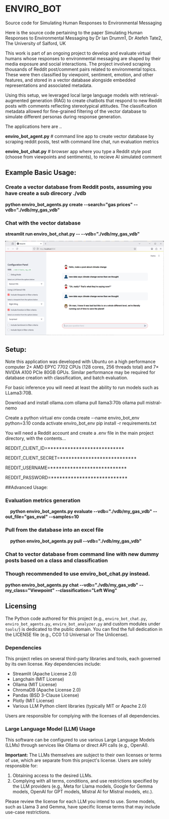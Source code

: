 # ENVIRO_BOT
Source code for Simulating Human Responses to Environmental Messaging

Here is the source code pertaining to the paper
Simulating Human Responses to Environmental Messaging
by Dr Ian Drumm1, Dr Atefeh Tate2, The University of Salford, UK 

This work is part of an ongoing project to develop and evaluate virtual humans whose responses to environmental messaging are shaped by their media exposure and social interactions. The project involved scraping thousands of Reddit post/comment pairs related to environmental topics. These were then classified by viewpoint, sentiment, emotion, and other features, and stored in a vector database alongside embedded representations and associated metadata.

Using this setup, we leveraged local large language models with retrieval-augmented generation (RAG) to create chatbots that respond to new Reddit posts with comments reflecting stereotypical attitudes. The classification metadata allowed for fine-grained filtering of the vector database to simulate different personas during response generation.

The applications here are ..

**enviro_bot_agent.py**     # command line app to create vector database by scraping reddit posts, test with command line chat, run evaluation metrics 

**enviro_bot_chat.py**           # browser app where you type a Reddit style post (choose from viewpoints and sentiments), to recieve AI simulated comment

## Example Basic Usage:

### Create a vector database from Reddit posts, assuming you have create a sub direcory ./vdb

**python enviro_bot_agents.py create --search="gas prices" --vdb="./vdb/my_gas_vdb"**

### Chat with the vector database

**streamlit run enviro_bot_chat.py -- --vdb="./vdb/my_gas_vdb"**

![Diagram](example_picture.png)

## Setup:
Note this application was developed with Ubuntu on a high performance computer 
2× AMD EPYC 7702 CPUs (128 cores, 256 threads total) and 7× NVIDIA A100 PCIe 80GB GPUs.
Similar performance may be required for database creation with classification, and batch evaluation.

For basic inference you will need at least the ability to run models such as LLama3:70B.

Download and install ollama.com
ollama pull llama3:70b
ollama pull mistral-nemo

Create a python virtual env
conda create --name enviro_bot_env python=3.10
conda activate enviro_bot_env
pip install -r requirements.txt

You will need a Reddit account and create a .env file in the main project directory, with the contents...

REDDIT_CLIENT_ID=***************************

REDDIT_CLIENT_SECRET=***************************

REDDIT_USERNAME=***************************

REDDIT_PASSWORD=***************************

##Advanced Usage:

### Evaluation metrics generation

&nbsp;&nbsp;&nbsp;&nbsp;**python enviro_bot_agents.py evaluate --vdb="./vdb/my_gas_vdb" --out_file="gas_eval" --samples=10**

### Pull from the database into an excel file

&nbsp;&nbsp;&nbsp;&nbsp;**python enviro_bot_agents.py pull --vdb="./vdb/my_gas_vdb"**

### Chat to vector database  from command line with new dummy posts based on a class and classification
### Though recommended to use enviro_bot_chat.py instead.

**python enviro_bot_agents.py chat --vdb="./vdb/my_gas_vdb" --my_class="Viewpoint" --classification="Left Wing"**



## Licensing

The Python code authored for this project (e.g., `enviro_bot_chat.py`,  `enviro_bot_agents.py`, `enviro_bot_analyzer.py` and custom modules under `tools/`) is dedicated to the public domain. You can find the full dedication in the LICENSE file (e.g., CC0 1.0 Universal or The Unlicense).

### Dependencies

This project relies on several third-party libraries and tools, each governed by its own license. Key dependencies include:

*   Streamlit (Apache License 2.0)
*   Langchain (MIT License)
*   Ollama (MIT License)
*   ChromaDB (Apache License 2.0)
*   Pandas (BSD 3-Clause License)
*   Plotly (MIT License)
*   Various LLM Python client libraries (typically MIT or Apache 2.0)

Users are responsible for complying with the licenses of all dependencies.

### Large Language Model (LLM) Usage

This software can be configured to use various Large Language Models (LLMs) through services like Ollama or direct API calls (e.g., OpenAI).

**Important:** The LLMs themselves are subject to their own licenses or terms of use, which are separate from this project's license. Users are solely responsible for:
1.  Obtaining access to the desired LLMs.
2.  Complying with all terms, conditions, and use restrictions specified by the LLM providers (e.g., Meta for Llama models, Google for Gemma models, OpenAI for GPT models, Mistral AI for Mistral models, etc.).

Please review the license for each LLM you intend to use. Some models, such as Llama 3 and Gemma, have specific license terms that may include use-case restrictions.
